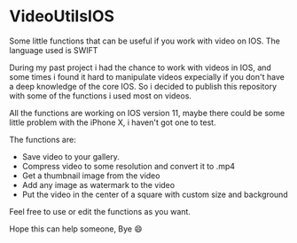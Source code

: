 # VideoUtilsIOS
Some little functions that can be useful if you work with video on IOS. The language used is SWIFT

During my past project i had the chance to work with videos in IOS, and some times i found it hard to manipulate videos expecially if you don't have a deep knowledge of the core IOS.
So i decided to publish this repository with some of the functions i used most on videos.

All the functions are working on IOS version 11, maybe there could be some little problem with the iPhone X, i haven't got one to test.

The functions are:
  - Save video to your gallery.
  - Compress video to some resolution and convert it to .mp4
  - Get a thumbnail image from the video
  - Add any image as watermark to the video
  - Put the video in the center of a square with custom size and background
  
  
Feel free to use or edit the functions as you want.

Hope this can help someone, Bye :smile:

